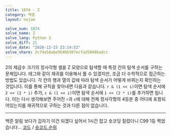 ```yaml
---
title: 1074 - Z
category: 백준
layout: nojam

solve_num: 1074
solve_name: Z
solve_lang: Python 3
solve_diff: 21
solve_date: "2020-12-15 23:14:52"
solve_share: 2c74a58a6e5b46b587ecfad58486adcc
---
```


2의 제곱수 크기의 정사각형 셀을 Z 모양으로 탐색할 때 특정 칸의 탐색 순서를 구하는 문제입니다. 태그와 같이 재귀를 이용해서 풀 수 있겠지만, 조금 더 수학적으로 접근하는 방법도 있습니다. 각 칸의 행과 열의 값에 따라 탐색 순서가 어떻게 바뀌는지 확인하는 것입니다. 이를 통해 규칙을 찾아내면 다음과 같습니다. `r & (1 << i)`이면 탐색 순서에 `2 << (2 * i)` 추가, `c & (1 << i)`이면 탐색 순서에 `1 << (2 * i)`를 추가하면 됩니다. 이는 다시 생각해보면 주어진 `r`과 `c`에 대해 전체 정사각형의 4등분 중 어디에 포함되어있는지를 재귀적으로 구하는 것과 다른 점이 없습니다.

---

백준 알림 보다가 갑자기 이건 되겠다 싶어서 1시간 잡고 숏코딩 질렀더니 C99 1등 찍었습니다... [코드](http://boj.kr/d2881d1157b94446813cfd89143bfd71) / [숏코드 순위](https://www.acmicpc.net/short/status/1074)
